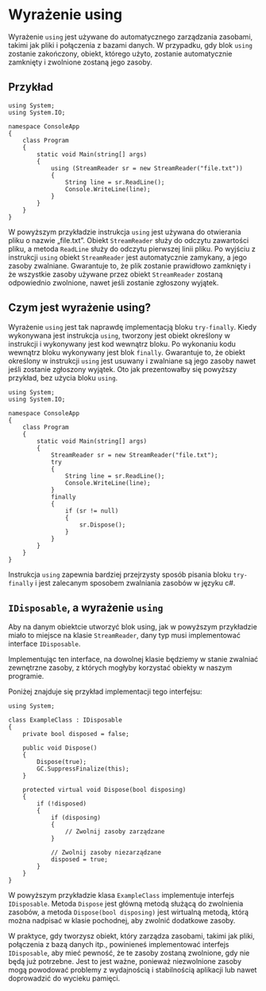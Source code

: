 # Wyrażenie using

Wyrażenie `using` jest używane do automatycznego zarządzania zasobami, takimi jak pliki i połączenia z bazami danych. W przypadku, gdy blok `using` zostanie zakończony, obiekt, którego użyto, zostanie automatycznie zamknięty i zwolnione zostaną jego zasoby.

## Przykład 

```
using System;
using System.IO;

namespace ConsoleApp
{
    class Program
    {
        static void Main(string[] args)
        {
            using (StreamReader sr = new StreamReader("file.txt"))
            {
                String line = sr.ReadLine();
                Console.WriteLine(line);
            }
        }
    }
}
```

W powyższym przykładzie instrukcja `using` jest używana do otwierania pliku o nazwie „file.txt”. Obiekt `StreamReader` służy do odczytu zawartości pliku, a metoda `ReadLine` służy do odczytu pierwszej linii pliku. Po wyjściu z instrukcji `using` obiekt `StreamReader` jest automatycznie zamykany, a jego zasoby zwalniane. Gwarantuje to, że plik zostanie prawidłowo zamknięty i że wszystkie zasoby używane przez obiekt `StreamReader` zostaną odpowiednio zwolnione, nawet jeśli zostanie zgłoszony wyjątek.

## Czym jest wyrażenie using?

Wyrażenie `using` jest tak naprawdę implementacją bloku `try-finally`. Kiedy wykonywana jest instrukcja `using`, tworzony jest obiekt określony w instrukcji i wykonywany jest kod wewnątrz bloku. Po wykonaniu kodu wewnątrz bloku wykonywany jest blok `finally`. Gwarantuje to, że obiekt określony w instrukcji `using` jest usuwany i zwalniane są jego zasoby nawet jeśli zostanie zgłoszony wyjątek. Oto jak prezentowałby się powyższy przykład, bez użycia bloku `using`.


```
using System;
using System.IO;

namespace ConsoleApp
{
    class Program
    {
        static void Main(string[] args)
        {
            StreamReader sr = new StreamReader("file.txt");
            try
            {
                String line = sr.ReadLine();
                Console.WriteLine(line);
            }
            finally
            {
                if (sr != null)
                {
                    sr.Dispose();
                }
            }
        }
    }
}
```
Instrukcja `using` zapewnia bardziej przejrzysty sposób pisania bloku `try-finally` i jest zalecanym sposobem zwalniania zasobów w języku c#.


## `IDisposable`, a wyrażenie `using`

Aby na danym obiektcie utworzyć blok using, jak w powyższym przykładzie miało to miejsce na klasie `StreamReader`, dany typ musi implementować interface `IDisposable`.

Implementując ten interface, na dowolnej klasie będziemy w stanie zwalniać zewnętrzne zasoby, z których mogłyby korzystać obiekty w naszym programie.

Poniżej znajduje się przykład implementacji tego interfejsu:

```
using System;

class ExampleClass : IDisposable
{
    private bool disposed = false;

    public void Dispose()
    {
        Dispose(true);
        GC.SuppressFinalize(this);
    }

    protected virtual void Dispose(bool disposing)
    {
        if (!disposed)
        {
            if (disposing)
            {
                // Zwolnij zasoby zarządzane
            }

            // Zwolnij zasoby niezarządzane
            disposed = true;
        }
    } 
}
```

W powyższym przykładzie klasa `ExampleClass` implementuje interfejs `IDisposable`. Metoda `Dispose` jest główną metodą służącą do zwolnienia zasobów, a metoda `Dispose(bool disposing)` jest wirtualną metodą, którą można nadpisać w klasie pochodnej, aby zwolnić dodatkowe zasoby. 

W praktyce, gdy tworzysz obiekt, który zarządza zasobami, takimi jak pliki, połączenia z bazą danych itp., powinieneś implementować interfejs `IDisposable`, aby mieć pewność, że te zasoby zostaną zwolnione, gdy nie będą już potrzebne. Jest to jest ważne, ponieważ niezwolnione zasoby mogą powodować problemy z wydajnością i stabilnością aplikacji lub nawet doprowadzić do wycieku pamięci.